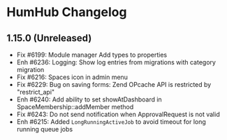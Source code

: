 HumHub Changelog
================

1.15.0 (Unreleased)
-------------------
- Fix #6199: Module manager Add types to properties
- Enh #6236: Logging: Show log entries from migrations with category migration
- Fix #6216: Spaces icon in admin menu
- Fix #6229: Bug on saving forms: Zend OPcache API is restricted by "restrict_api"
- Enh #6240: Add ability to set showAtDashboard in SpaceMembership::addMember method 
- Fix #6243: Do not send notification when ApprovalRequest is not valid
- Enh #6215: Added `LongRunningActiveJob` to avoid timeout for long running queue jobs
